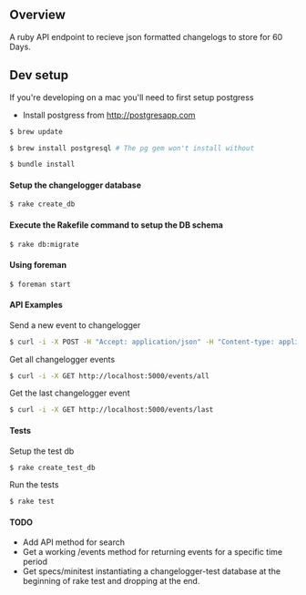 ## Overview
A ruby API endpoint to recieve json formatted changelogs to store for 60 Days.

## Dev setup

If you're developing on a mac you'll need to first setup postgress

* Install postgress from http://postgresapp.com

```bash
$ brew update
```

```bash 
$ brew install postgresql # The pg gem won't install without
```

```bash
$ bundle install
```

#### Setup the changelogger database

```bash
$ rake create_db
```

#### Execute the Rakefile command to setup the DB schema

```bash
$ rake db:migrate
```

#### Using foreman 

```bash
$ foreman start
```

#### API Examples

Send a new event to changelogger
```bash
$ curl -i -X POST -H "Accept: application/json" -H "Content-type: application/json" -d '{"service": {"mass": "nagios alert!"}}' localhost:5000/changelogger
```

Get all changelogger events
```bash
$ curl -i -X GET http://localhost:5000/events/all
```

Get the last changelogger event
```bash
$ curl -i -X GET http://localhost:5000/events/last
```

#### Tests

Setup the test db

```bash
$ rake create_test_db
```

Run the tests

```bash
$ rake test
```

#### TODO
* Add API method for search
* Get a working /events method for returning events for a specific time period
* Get specs/minitest instantiating a changelogger-test database at the beginning of rake test and dropping at the end.

